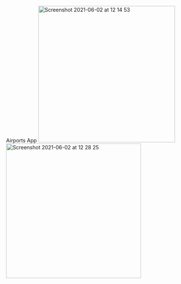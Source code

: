 Airports App
<img width="373" alt="Screenshot 2021-06-02 at 12 14 53" src="https://user-images.githubusercontent.com/32542424/120465074-e12c7100-c39d-11eb-83b6-4be06f485dee.png"> <img width="368" alt="Screenshot 2021-06-02 at 12 28 25" src="https://user-images.githubusercontent.com/32542424/120465341-294b9380-c39e-11eb-89d3-019d06fd2836.png"> 
